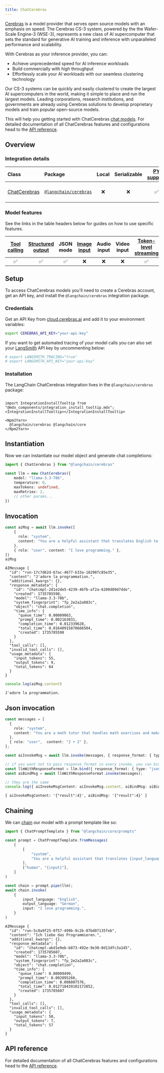 ```yaml
---
title: ChatCerebras
---
```


[Cerebras](https://cerebras.ai/) is a model provider that serves open source models with an emphasis on speed. The Cerebras CS-3 system, powered by the the Wafer-Scale Engine-3 (WSE-3), represents a new class of AI supercomputer that sets the standard for generative AI training and inference with unparalleled performance and scalability.

With Cerebras as your inference provider, you can:

- Achieve unprecedented speed for AI inference workloads
- Build commercially with high throughput
- Effortlessly scale your AI workloads with our seamless clustering technology

Our CS-3 systems can be quickly and easily clustered to create the largest AI supercomputers in the world, making it simple to place and run the largest models. Leading corporations, research institutions, and governments are already using Cerebras solutions to develop proprietary models and train popular open-source models.

This will help you getting started with ChatCerebras [chat models](/oss/concepts/chat_models). For detailed documentation of all ChatCerebras features and configurations head to the [API reference](https://api.js.langchain.com/classes/_langchain_cerebras.ChatCerebras.html).

## Overview

### Integration details

| Class | Package | Local | Serializable | [PY support](https://python.langchain.com/docs/integrations/chat/cerebras) | Package downloads | Package latest |
| :--- | :--- | :---: | :---: |  :---: | :---: | :---: |
| [ChatCerebras](https://api.js.langchain.com/classes/langchain_cerebras.ChatCerebras.html) | [`@langchain/cerebras`](https://www.npmjs.com/package/@langchain/cerebras) | ❌ | ❌ | ✅ | ![NPM - Downloads](https://img.shields.io/npm/dm/@langchain/cerebras?style=flat-square&label=%20&) | ![NPM - Version](https://img.shields.io/npm/v/@langchain/cerebras?style=flat-square&label=%20&) |

### Model features

See the links in the table headers below for guides on how to use specific features.

| [Tool calling](/oss/how-to/tool_calling) | [Structured output](/oss/how-to/structured_output/) | JSON mode | [Image input](/oss/how-to/multimodal_inputs/) | Audio input | Video input | [Token-level streaming](/oss/how-to/chat_streaming/) | [Token usage](/oss/how-to/chat_token_usage_tracking/) | [Logprobs](/oss/how-to/logprobs/) |
| :---: | :---: | :---: | :---: |  :---: | :---: | :---: | :---: | :---: |
| ✅ | ✅ | ✅ | ❌ | ❌ | ❌ | ✅ | ✅ | ❌ |

## Setup

To access ChatCerebras models you'll need to create a Cerebras account, get an API key, and install the `@langchain/cerebras` integration package.

### Credentials

Get an API Key from [cloud.cerebras.ai](https://cloud.cerebras.ai) and add it to your environment variables:

```bash
export CEREBRAS_API_KEY="your-api-key"
```

If you want to get automated tracing of your model calls you can also set your [LangSmith](https://docs.smith.langchain.com/) API key by uncommenting below:

```bash
# export LANGSMITH_TRACING="true"
# export LANGSMITH_API_KEY="your-api-key"
```

### Installation

The LangChain ChatCerebras integration lives in the `@langchain/cerebras` package:

```{=mdx}

import IntegrationInstallTooltip from "@mdx_components/integration_install_tooltip.mdx";
<IntegrationInstallTooltip></IntegrationInstallTooltip>

<Npm2Yarn>
  @langchain/cerebras @langchain/core
</Npm2Yarn>

```

## Instantiation

Now we can instantiate our model object and generate chat completions:

```typescript
import { ChatCerebras } from "@langchain/cerebras"

const llm = new ChatCerebras({
    model: "llama-3.3-70b",
    temperature: 0,
    maxTokens: undefined,
    maxRetries: 2,
    // other params...
})
```

## Invocation

```typescript
const aiMsg = await llm.invoke([
    {
      role: "system",
      content: "You are a helpful assistant that translates English to French. Translate the user sentence.",
    },
    { role: "user", content: "I love programming." },
])
aiMsg
```

```output
AIMessage {
  "id": "run-17c7d62d-67ac-4677-b33a-18298fc85e35",
  "content": "J'adore la programmation.",
  "additional_kwargs": {},
  "response_metadata": {
    "id": "chatcmpl-2d1e2de5-4239-46fb-af2a-6200d89d7dde",
    "created": 1735785598,
    "model": "llama-3.3-70b",
    "system_fingerprint": "fp_2e2a2a083c",
    "object": "chat.completion",
    "time_info": {
      "queue_time": 0.00009063,
      "prompt_time": 0.002163031,
      "completion_time": 0.012339628,
      "total_time": 0.01640915870666504,
      "created": 1735785598
    }
  },
  "tool_calls": [],
  "invalid_tool_calls": [],
  "usage_metadata": {
    "input_tokens": 55,
    "output_tokens": 9,
    "total_tokens": 64
  }
}
```

```typescript
console.log(aiMsg.content)
```

```output
J'adore la programmation.
```

## Json invocation

```typescript
const messages = [
  {
    role: "system",
    content: "You are a math tutor that handles math exercises and makes output in json in format { result: number }.",
  },
  { role: "user",  content: "2 + 2" },
];

const aiInvokeMsg = await llm.invoke(messages, { response_format: { type: "json_object" } });

// if you want not to pass response_format in every invoke, you can bind it to the instance
const llmWithResponseFormat = llm.bind({ response_format: { type: "json_object" } });
const aiBindMsg = await llmWithResponseFormat.invoke(messages);

// they are the same
console.log({ aiInvokeMsgContent: aiInvokeMsg.content, aiBindMsg: aiBindMsg.content });
```

```output
{ aiInvokeMsgContent: '{"result":4}', aiBindMsg: '{"result":4}' }
```

## Chaining

We can [chain](/oss/how-to/sequence/) our model with a prompt template like so:

```typescript
import { ChatPromptTemplate } from "@langchain/core/prompts"

const prompt = ChatPromptTemplate.fromMessages(
    [
        [
            "system",
            "You are a helpful assistant that translates {input_language} to {output_language}.",
        ],
        ["human", "{input}"],
    ]
)

const chain = prompt.pipe(llm);
await chain.invoke(
    {
        input_language: "English",
        output_language: "German",
        input: "I love programming.",
    }
)
```

```output
AIMessage {
  "id": "run-5c8a9f25-0f57-499b-9c2b-87bd07135feb",
  "content": "Ich liebe das Programmieren.",
  "additional_kwargs": {},
  "response_metadata": {
    "id": "chatcmpl-abd1e9eb-b873-492e-9e30-0d13dfc3a145",
    "created": 1735785607,
    "model": "llama-3.3-70b",
    "system_fingerprint": "fp_2e2a2a083c",
    "object": "chat.completion",
    "time_info": {
      "queue_time": 0.00009499,
      "prompt_time": 0.002095266,
      "completion_time": 0.008807576,
      "total_time": 0.012718439102172852,
      "created": 1735785607
    }
  },
  "tool_calls": [],
  "invalid_tool_calls": [],
  "usage_metadata": {
    "input_tokens": 50,
    "output_tokens": 7,
    "total_tokens": 57
  }
}
```

## API reference

For detailed documentation of all ChatCerebras features and configurations head to the [API reference](https://api.js.langchain.com/classes/_langchain_cerebras.ChatCerebras.html).

